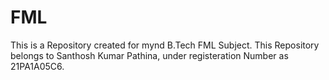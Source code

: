 # FML
This is a Repository created for mynd B.Tech FML Subject. This Repository belongs to Santhosh Kumar Pathina, under registeration Number as 21PA1A05C6.

